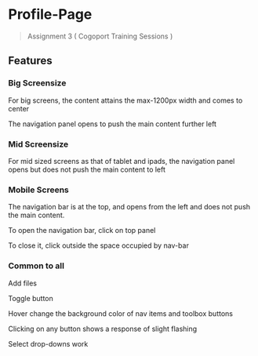 # Profile-Page

> Assignment 3 ( Cogoport Training Sessions )

## Features 
### Big Screensize 
For big screens, the content attains the max-1200px width and comes to center

The navigation panel opens to push the main content further left
### Mid Screensize
For mid sized screens as that of tablet and ipads, the navigation panel opens but does not push the main content to left

### Mobile Screens
The navigation bar is at the top, and opens from the left and does not push the main content.

To open the navigation bar, click on top panel

To close it, click outside the space occupied by nav-bar
### Common to all
Add files

Toggle button

Hover change the background color of nav items and toolbox buttons

Clicking on any button shows a response of slight flashing

Select drop-downs work



